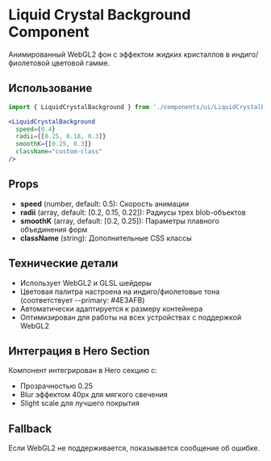 # Liquid Crystal Background Component

Анимированный WebGL2 фон с эффектом жидких кристаллов в индиго/фиолетовой цветовой гамме.

## Использование

```jsx
import { LiquidCrystalBackground } from './components/ui/LiquidCrystalBackground';

<LiquidCrystalBackground
  speed={0.4}
  radii={[0.25, 0.18, 0.3]}
  smoothK={[0.25, 0.3]}
  className="custom-class"
/>
```

## Props

- **speed** (number, default: 0.5): Скорость анимации
- **radii** (array, default: [0.2, 0.15, 0.22]): Радиусы трех blob-объектов
- **smoothK** (array, default: [0.2, 0.25]): Параметры плавного объединения форм
- **className** (string): Дополнительные CSS классы

## Технические детали

- Использует WebGL2 и GLSL шейдеры
- Цветовая палитра настроена на индиго/фиолетовые тона (соответствует --primary: #4E3AFB)
- Автоматически адаптируется к размеру контейнера
- Оптимизирован для работы на всех устройствах с поддержкой WebGL2

## Интеграция в Hero Section

Компонент интегрирован в Hero секцию с:
- Прозрачностью 0.25
- Blur эффектом 40px для мягкого свечения
- Slight scale для лучшего покрытия

## Fallback

Если WebGL2 не поддерживается, показывается сообщение об ошибке.

